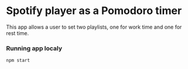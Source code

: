 # Spotify player as a Pomodoro timer

This app allows a user to set two playlists, one for work time and one for rest time.

### Running app localy

`npm start`

